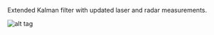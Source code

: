 Extended Kalman filter with updated laser and radar measurements.

![alt tag](https://github.com/ramonastef28/Extended-Kalman-Filter/edit/master/build/plot.png)
